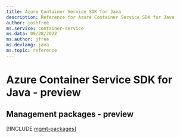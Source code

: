 ```yaml
---
title: Azure Container Service SDK for Java
description: Reference for Azure Container Service SDK for Java
author: joshfree
ms.service: container-service
ms.data: 09/28/2022
ms.author: jfree
ms.devlang: java
ms.topic: reference
---
```

# Azure Container Service SDK for Java - preview

## Management packages - preview
[!INCLUDE [mgmt-packages](container-service-mgmt-index.md)]